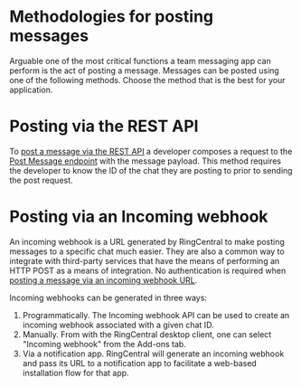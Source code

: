 # Methodologies for posting messages

Arguable one of the most critical functions a team messaging app can perform is the act of posting a message. Messages can be posted using one of the following methods. Choose the method that is the best for your application. 

# Posting via the REST API

To [post a message via the REST API](../posting-via-rest/) a developer composes a request to the [Post Message endpoint](https://developers.ringcentral.com/api-reference/TODO) with the message payload. This method requires the developer to know the ID of the chat they are posting to prior to sending the post request.

# Posting via an Incoming webhook

An incoming webhook is a URL generated by RingCentral to make posting messages to a specific chat much easier. They are also a common way to integrate with third-party services that have the means of performing an HTTP POST as a means of integration. No authentication is required when [posting a message via an incoming webhook URL](../webhook-posting/).

Incoming webhooks can be generated in three ways:

1. Programmatically. The Incoming webhook API can be used to create an incoming webhook associated with a given chat ID.
2. Manually. From with the RingCentral desktop client, one can select "Incoming webhook" from the Add-ons tab. 
3. Via a notification app. RingCentral will generate an incoming webhook and pass its URL to a notification app to facilitate a web-based installation flow for that app.
